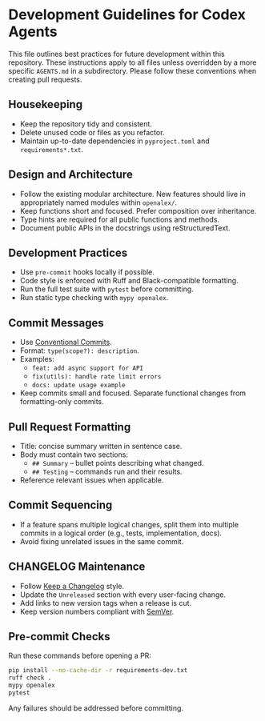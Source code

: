 # Development Guidelines for Codex Agents

This file outlines best practices for future development within this
repository. These instructions apply to all files unless overridden by a
more specific `AGENTS.md` in a subdirectory. Please follow these
conventions when creating pull requests.

## Housekeeping
- Keep the repository tidy and consistent.
- Delete unused code or files as you refactor.
- Maintain up-to-date dependencies in `pyproject.toml` and
  `requirements*.txt`.

## Design and Architecture
- Follow the existing modular architecture. New features should live in
  appropriately named modules within `openalex/`.
- Keep functions short and focused. Prefer composition over inheritance.
- Type hints are required for all public functions and methods.
- Document public APIs in the docstrings using reStructuredText.

## Development Practices
- Use `pre-commit` hooks locally if possible.
- Code style is enforced with Ruff and Black-compatible formatting.
- Run the full test suite with `pytest` before committing.
- Run static type checking with `mypy openalex`.

## Commit Messages
- Use [Conventional Commits](https://www.conventionalcommits.org/en/v1.0.0/).
- Format: `type(scope?): description`.
- Examples:
  - `feat: add async support for API`
  - `fix(utils): handle rate limit errors`
  - `docs: update usage example`
- Keep commits small and focused. Separate functional changes from
  formatting-only commits.

## Pull Request Formatting
- Title: concise summary written in sentence case.
- Body must contain two sections:
  - `## Summary` – bullet points describing what changed.
  - `## Testing` – commands run and their results.
- Reference relevant issues when applicable.

## Commit Sequencing
- If a feature spans multiple logical changes, split them into multiple
  commits in a logical order (e.g., tests, implementation, docs).
- Avoid fixing unrelated issues in the same commit.

## CHANGELOG Maintenance
- Follow [Keep a Changelog](https://keepachangelog.com/) style.
- Update the `Unreleased` section with every user-facing change.
- Add links to new version tags when a release is cut.
- Keep version numbers compliant with [SemVer](https://semver.org/).

## Pre-commit Checks
Run these commands before opening a PR:

```bash
pip install --no-cache-dir -r requirements-dev.txt
ruff check .
mypy openalex
pytest
```

Any failures should be addressed before committing.

